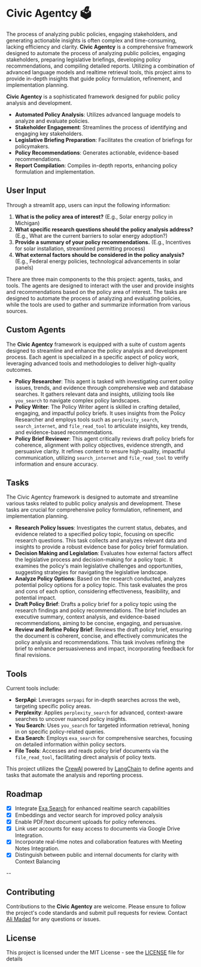 # Civic Agentcy 🗳️

The process of analyzing public policies, engaging stakeholders, and generating actionable insights is often complex and time-consuming, lacking efficiency and clarity. **Civic Agentcy** is a comprehensive framework designed to automate the process of analyzing public policies, engaging stakeholders, preparing legislative briefings, developing policy recommendations, and compiling detailed reports. Utilizing a combination of advanced language models and realtime retrieval tools, this project aims to provide in-depth insights that guide policy formulation, refinement, and implementation planning.

**Civic Agentcy** is a sophisticated framework designed for public policy analysis and development. 

* **Automated Policy Analysis**: Utilizes advanced language models to analyze and evaluate policies.
* **Stakeholder Engagement**: Streamlines the process of identifying and engaging key stakeholders.
* **Legislative Briefing Preparation**: Facilitates the creation of briefings for policymakers.
* **Policy Recommendations**: Generates actionable, evidence-based recommendations.
* **Report Compilation**: Compiles in-depth reports, enhancing policy formulation and implementation.

## User Input

Through a streamlit app, users can input the following information:

1. **What is the policy area of interest?** (E.g., Solar energy policy in Michigan)
2. **What specific research questions should the policy analysis address?** (E.g., What are the current barriers to solar energy adoption?)
3. **Provide a summary of your policy recommendations.** (E.g., Incentives for solar installation, streamlined permitting process)
4. **What external factors should be considered in the policy analysis?** (E.g., Federal energy policies, technological advancements in solar panels)

There are three main components to the this project: agents, tasks, and tools. The agents are designed to interact with the user and provide insights and recommendations based on the policy area of interest. The tasks are designed to automate the process of analyzing and evaluating policies, while the tools are used to gather and summarize information from various sources.

## Custom Agents

The **Civic Agentcy** framework is equipped with a suite of custom agents designed to streamline and enhance the policy analysis and development process. Each agent is specialized in a specific aspect of policy work, leveraging advanced tools and methodologies to deliver high-quality outcomes.

* **Policy Researcher**: This agent is tasked with investigating current policy issues, trends, and evidence through comprehensive web and database searches. It gathers relevant data and insights, utilizing tools like `you_search` to navigate complex policy landscapes.
* **Policy Writer**: The Policy Writer agent is skilled in crafting detailed, engaging, and impactful policy briefs. It uses insights from the Policy Researcher and employs tools such as `perplexity_search`, `search_internet`, and `file_read_tool` to articulate insights, key trends, and evidence-based recommendations.
* **Policy Brief Reviewer**: This agent critically reviews draft policy briefs for coherence, alignment with policy objectives, evidence strength, and persuasive clarity. It refines content to ensure high-quality, impactful communication, utilizing `search_internet` and `file_read_tool` to verify information and ensure accuracy.

## Tasks

The Civic Agentcy framework is designed to automate and streamline various tasks related to public policy analysis and development. These tasks are crucial for comprehensive policy formulation, refinement, and implementation planning.

* **Research Policy Issues**: Investigates the current status, debates, and evidence related to a specified policy topic, focusing on specific research questions. This task collects and analyzes relevant data and insights to provide a robust evidence base for policy brief formulation.
* **Decision Making and Legislation**: Evaluates how external factors affect the legislative process and decision-making for a policy topic. It examines the policy's main legislative challenges and opportunities, suggesting strategies for navigating the legislative landscape.
* **Analyze Policy Options**: Based on the research conducted, analyzes potential policy options for a policy topic. This task evaluates the pros and cons of each option, considering effectiveness, feasibility, and potential impact.
* **Draft Policy Brief**: Drafts a policy brief for a policy topic using the research findings and policy recommendations. The brief includes an executive summary, context analysis, and evidence-based recommendations, aiming to be concise, engaging, and persuasive.
* **Review and Refine Policy Brief**: Reviews the draft policy brief, ensuring the document is coherent, concise, and effectively communicates the policy analysis and recommendations. This task involves refining the brief to enhance persuasiveness and impact, incorporating feedback for final revisions.

## Tools

Current tools include:

- **SerpApi**: Leverages `serpapi` for in-depth searches across the web, targeting specific policy areas.
- **Perplexity**: Applies `perplexity_search` for advanced, context-aware searches to uncover nuanced policy insights.
- **You Search**: Uses `you_search` for targeted information retrieval, honing in on specific policy-related queries.
- **Exa Search**: Employs `exa_search` for comprehensive searches, focusing on detailed information within policy sectors.
- **File Tools**: Accesses and reads policy brief documents via the `file_read_tool`, facilitating direct analysis of policy texts.

This project utilizes the [CrewAI](https://www.crewai.io) powered by [LangChain](https://www.langchain.com) to define agents and tasks that automate the analysis and reporting process. 

## Roadmap

- [x] Integrate [Exa Search](http://exa.ai) for enhanced realtime search capabilities
- [x] Embeddings and vector search for improved policy analysis
- [x] Enable PDF/text document uploads for policy references.
- [x] Link user accounts for easy access to documents via Google Drive Integration.
- [x] Incorporate real-time notes and collaboration features with Meeting Notes Integration.
- [x] Distinguish between public and internal documents for clarity with Context Balancing

--

## Contributing

Contributions to the **Civic Agentcy** are welcome. Please ensure to follow the project's code standards and submit pull requests for review. Contact [Ali Madad](mailto:ali@scty.org) for any questions or issues.

## License

This project is licensed under the MIT License - see the [LICENSE](LICENSE) file for details